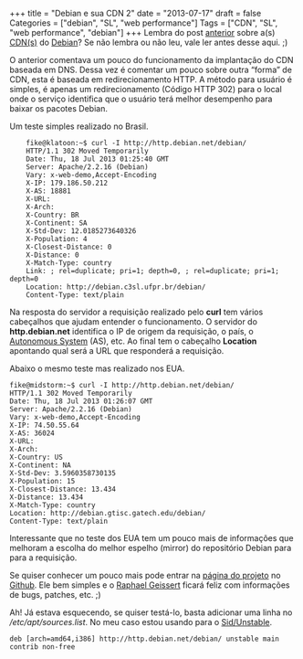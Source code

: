 +++
title = "Debian e sua CDN 2"
date = "2013-07-17"
draft = false
Categories = ["debian", "SL", "web performance"]
Tags = ["CDN", "SL", "web performance", "debian"]
+++
Lembra do post
[anterior](http://www.fernandoike.com/2013/06/01/debian-e-sua-cdn-experimental/)
sobre a(s)
[CDN(s)](https://en.wikipedia.org/wiki/Content_delivery_network) do
[Debian](http://www.debian.org/)? Se não lembra ou não leu, vale ler
antes desse aqui. ;)

O anterior comentava um pouco do funcionamento da implantação do CDN
baseada em DNS. Dessa vez é comentar um pouco sobre outra “forma” de
CDN, esta é baseada em redirecionamento HTTP. A método para usuário é
simples, é apenas um redirecionamento (Código HTTP 302) para o local
onde o serviço identifica que o usuário terá melhor desempenho para
baixar os pacotes Debian.

Um teste simples realizado no Brasil.

```
    fike@klatoon:~$ curl -I http://http.debian.net/debian/
    HTTP/1.1 302 Moved Temporarily
    Date: Thu, 18 Jul 2013 01:25:40 GMT
    Server: Apache/2.2.16 (Debian)
    Vary: x-web-demo,Accept-Encoding
    X-IP: 179.186.50.212
    X-AS: 18881
    X-URL:
    X-Arch:
    X-Country: BR
    X-Continent: SA
    X-Std-Dev: 12.0185273640326
    X-Population: 4
    X-Closest-Distance: 0
    X-Distance: 0
    X-Match-Type: country
    Link: ; rel=duplicate; pri=1; depth=0, ; rel=duplicate; pri=1; depth=0
    Location: http://debian.c3sl.ufpr.br/debian/
    Content-Type: text/plain
```

Na resposta do servidor a requisição realizado pelo **curl** tem vários
cabeçalhos que ajudam entender o funcionamento. O servidor do
**http.debian.net** identifica o IP de origem da requisição, o país, o [Autonomous
System](https://en.wikipedia.org/wiki/Autonomous_System_(Internet))
(AS), etc. Ao final tem o cabeçalho **Location** apontando qual será a
URL que responderá a requisição.

Abaixo o mesmo teste mas realizado nos EUA.

    fike@midstorm:~$ curl -I http://http.debian.net/debian/
    HTTP/1.1 302 Moved Temporarily
    Date: Thu, 18 Jul 2013 01:26:07 GMT
    Server: Apache/2.2.16 (Debian)
    Vary: x-web-demo,Accept-Encoding
    X-IP: 74.50.55.64
    X-AS: 36024
    X-URL:
    X-Arch:
    X-Country: US
    X-Continent: NA
    X-Std-Dev: 3.5960358730135
    X-Population: 15
    X-Closest-Distance: 13.434
    X-Distance: 13.434
    X-Match-Type: country
    Location: http://debian.gtisc.gatech.edu/debian/
    Content-Type: text/plain

Interessante que no teste dos EUA tem um pouco mais de informações que
melhoram a escolha do melhor espelho (mirror) do repositório Debian para
para a requisição.

Se quiser conhecer um pouco mais pode entrar na [página do
projeto](https://github.com/rgeissert/http-redirector/) no
[Github](http://github.com). Ele bem simples e o [Raphael
Geissert](http://rgeissert.blogspot.com.br/) ficará feliz com
informações de bugs, patches, etc. ;)

Ah! Já estava esquecendo, se quiser testá-lo, basta adicionar uma linha
no */etc/apt/sources.list*. No meu caso estou usando para o
[Sid/Unstable](http://www.debian.org/releases/sid/).

```
deb [arch=amd64,i386] http://http.debian.net/debian/ unstable main contrib non-free
```
